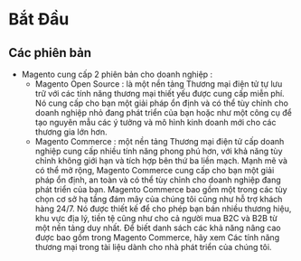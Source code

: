 # Bắt Đầu 
## Các phiên bản
 - Magento cung cấp 2 phiên bản cho doanh nghiệp :
    + Magento Open Source : là một nền tảng Thương mại điện tử tự lưu trữ với các tính năng thương mại thiết yếu được cung cấp miễn phí. Nó cung cấp cho bạn một giải pháp ổn định và có thể tùy chỉnh cho doanh nghiệp nhỏ đang phát triển của bạn hoặc như một công cụ để tạo nguyên mẫu các ý tưởng và mô hình kinh doanh mới cho các thương gia lớn hơn.
    + Magento Commerce : một nền tảng Thương mại điện tử cấp doanh nghiệp cung cấp nhiều tính năng phong phú hơn, với khả năng tùy chỉnh không giới hạn và tích hợp bên thứ ba liền mạch. Mạnh mẽ và có thể mở rộng, Magento Commerce cung cấp cho bạn một giải pháp ổn định, an toàn và có thể tùy chỉnh cho doanh nghiệp đang phát triển của bạn. Magento Commerce bao gồm một trong các tùy chọn cơ sở hạ tầng đám mây của chúng tôi cũng như hỗ trợ khách hàng 24/7. Nó được thiết kế để cho phép bạn bán nhiều thương hiệu, khu vực địa lý, tiền tệ cũng như cho cả người mua B2C và B2B từ một nền tảng duy nhất. Để biết danh sách các khả năng nâng cao được bao gồm trong Magento Commerce, hãy xem Các tính năng thương mại trong tài liệu dành cho nhà phát triển của chúng tôi.
